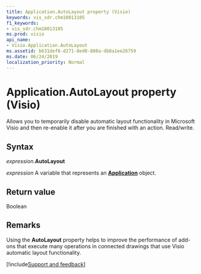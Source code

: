 ```yaml
---
title: Application.AutoLayout property (Visio)
keywords: vis_sdr.chm10013105
f1_keywords:
- vis_sdr.chm10013105
ms.prod: visio
api_name:
- Visio.Application.AutoLayout
ms.assetid: b631def8-d271-8ed0-880a-db8a1ee26759
ms.date: 06/24/2019
localization_priority: Normal
---
```



# Application.AutoLayout property (Visio)

Allows you to temporarily disable automatic layout functionality in Microsoft Visio and then re-enable it after you are finished with an action. Read/write.


## Syntax

_expression_.**AutoLayout**

_expression_ A variable that represents an **[Application](Visio.Application.md)** object.


## Return value

Boolean


## Remarks

Using the **AutoLayout** property helps to improve the performance of add-ons that execute many operations in connected drawings that use Visio automatic layout functionality.

[!include[Support and feedback](~/includes/feedback-boilerplate.md)]